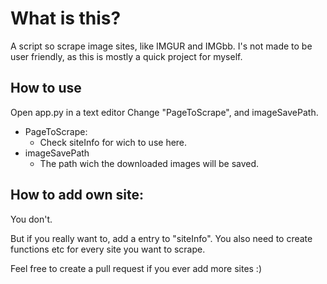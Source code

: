 # What is this?
A script so scrape image sites, like IMGUR and IMGbb.
I's not made to be user friendly, as this is mostly a quick project for myself.


## How to use  
Open app.py in a text editor 
Change "PageToScrape", and imageSavePath. 

- PageToScrape: 
  - Check siteInfo for wich to use here. 
- imageSavePath
  - The path wich the downloaded images will be saved.

## How to add own site:
You don't. 

But if you really want to, add a entry to "siteInfo".
You also need to create functions etc for every site you want to scrape.

Feel free to create a pull request if you ever add more sites :) 